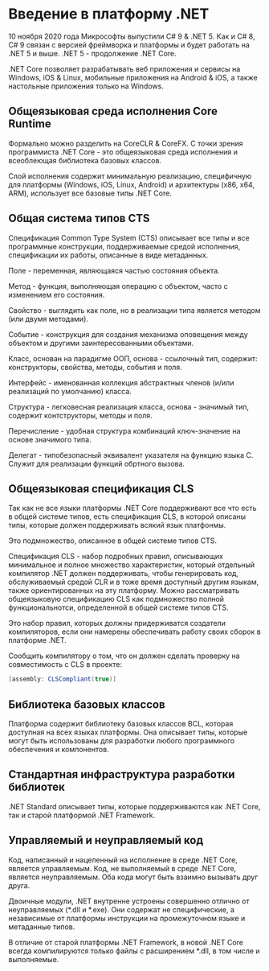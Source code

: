 # Введение в платформу .NET

10 ноября 2020 года Микрософты выпустили C# 9 & .NET 5. Как и C# 8, C# 9 связан с версией фреймворка и платформы и будет работать на .NET 5 и выше. .NET 5 - продолжение .NET Core.

.NET Core позволяет разрабатывать веб приложения и сервисы на Windows, iOS & Linux, мобильные приложения на Android & iOS, а также настольные приложения только на Windows.

## Общеязыковая среда исполнения Core Runtime

Формально можно разделить на CoreCLR & CoreFX. С точки зрения программиста .NET Core - это общеязыковая среда исполнения и всеоблеющая библиотека базовых классов. 

Слой исполнения содержит минимальную реализацию, специфичную для платформы (Windows, iOS, Linux, Android) и архитектуры (x86, x64, ARM), использует все базовые типы .NET Core.

## Общая система типов CTS

Спецификация Common Type System (CTS) описывает все типы и все программные конструкции, поддерживаемые средой исполнения, спецификации их работы, описанные в виде метаданных.

Поле - переменная, являющаяся частью состояния объекта.

Метод - функция, выполняющая операцию с объектом, часто с изменением его состояния.

Свойство - выглядить как поле, но в реализации типа является методом (или двумя методами).

Событие - конструкция для создания механизма оповещения между объектом и другими заинтересованными объектами.

Класс, основан на парадигме ООП, основа - ссылочный тип, содержит: конструкторы, свойства, методы, события и поля.

Интерфейс - именованная коллекция абстрактных членов (и/или реализаций по умолчанию) класса.

Структура - легковесная реализация класса, основа - значимый тип, содержит контструкторы, методы и поля.

Перечисление - удобная структура комбинаций ключ-значение на основе значимого типа.

Делегат - типобезопасный эквивалент указателя на функцию языка С. Служит для реализации функций обртного вызова.

## Общеязыковая спецификация CLS

Так как не все языки платформы .NET Core поддерживают все что есть в общей системе типов, есть спецификация CLS, в которой описаны типы, которые должен поддерживать всякий язык платфонмы. 

Это подмножество, описанное в общей системе типов CTS.

Спецификация CLS - набор подробных правил, описывающих минимальное и полное множество характеристик, который отдельный компилятор .NET должен поддерживать, чтобы генерировать код, обслуживаемый средой CLR и в тоже время доступный другим языкам, также ориентированных на эту платформу. Можно рассматривать общеязыковую спецификацию CLS как подмножество полной функциональнотси, определенной в общей системе типов CTS.

Это набор правил, которых должны придерживатся создатели компиляторов, если они намерены обеспечивать работу своих сборок в платформе .NET. 

Сообщить компилятору о том, что он должен сделать проверку на совместимость с CLS в проекте:

```csharp
[assembly: CLSCompliant(true)]
```

## Библиотека базовых классов

Платформа содержит библиотеку базовых классов BCL, которая доступная на всех языках платформы. Она описывает типы, которые могут быть использованы для разработки любого программного обеспечения и компонентов.

## Стандартная инфраструктура разработки библиотек

.NET Standard описывает типы, которые поддерживаются как .NET Core, так и старой платформой .NET Framework. 

## Управляемый и неуправляемый код

Код, написанный и нацеленный на исполнение в среде .NET Core, является управляемым. Код, не выполняемый в среде .NET Core, является неуправляемым. Оба кода могут быть взаимно вызывать друг друга.

Двоичные модули, .NET внутренне устроены совершенно отлично от неуправляемых (*.dll и *.exe). Они содержат не специфические, а независимые от платформы инструкции на промежуточном языке и метаданные типов. 

В отличие от старой платформы .NET Framework, в новой .NET Core всегда компилируются только файлы с расширением *.dll, в том числе и выполняемые.




